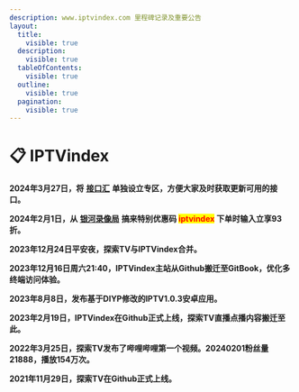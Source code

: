 ```yaml
---
description: www.iptvindex.com 里程碑记录及重要公告
layout:
  title:
    visible: true
  description:
    visible: true
  tableOfContents:
    visible: true
  outline:
    visible: true
  pagination:
    visible: true
---
```


# 📋 IPTVindex

**2024年3月27日，将** [**接口汇**](jie-kou-hui.md) **单独设立专区，方便大家及时获取更新可用的接口。**

**2024年2月1日，从** [**银河录像局**](https://nf.video/xo7uy) **搞来特别优惠码 **<mark style="color:red;">**iptvindex**</mark>** 下单时输入立享93折。**

**2023年12月24日平安夜，探索TV与IPTVindex合并。**

**2023年12月16日周六21:40，IPTVindex主站从Github搬迁至GitBook，优化多终端访问体验。**

**2023年8月8日，发布基于DIYP修改的IPTV1.0.3安卓应用。**

**2023年2月19日，IPTVindex在Github正式上线，探索TV直播点播内容搬迁至此。**

**2022年3月25日，探索TV发布了哔哩哔哩第一个视频。20240201粉丝量21888，播放154万次。**

**2021年11月29日，探索TV在Github正式上线。**

